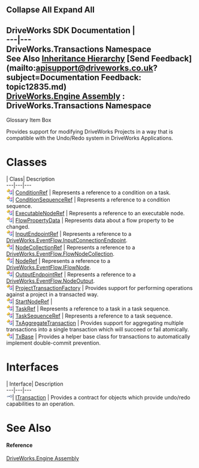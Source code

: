 Collapse All Expand All  
---  
DriveWorks SDK Documentation  |   
---|---  
DriveWorks.Transactions Namespace   
See Also [Inheritance Hierarchy](topic12836.md) [Send Feedback](mailto:apisupport@driveworks.co.uk?subject=Documentation Feedback: topic12835.md)  
[DriveWorks.Engine Assembly](topic2156.md) : DriveWorks.Transactions Namespace  
---  
  
Glossary Item Box

Provides support for modifying DriveWorks Projects in a way that is compatible with the Undo/Redo system in DriveWorks Applications. 

# Classes

| Class| Description  
---|---|---  
![Class](dotnetimages/Class.gif)| [ConditionRef](topic12843.md) | Represents a reference to a condition on a task.  
![Class](dotnetimages/Class.gif)| [ConditionSequenceRef](topic12852.md) | Represents a reference to a condition sequence.  
![Class](dotnetimages/Class.gif)| [ExecutableNodeRef](topic12864.md) | Represents a reference to an executable node.  
![Class](dotnetimages/Class.gif)| [FlowPropertyData](topic12873.md) | Represents data about a flow property to be changed.  
![Class](dotnetimages/Class.gif)| [InputEndpointRef](topic12893.md) | Represents a reference to a [DriveWorks.EventFlow.InputConnectionEndpoint](topic7033.md).  
![Class](dotnetimages/Class.gif)| [NodeCollectionRef](topic12900.md) | Represents a reference to a [DriveWorks.EventFlow.FlowNodeCollection](topic7011.md).  
![Class](dotnetimages/Class.gif)| [NodeRef](topic12909.md) | Represents a reference to a [DriveWorks.EventFlow.IFlowNode](topic6873.md).  
![Class](dotnetimages/Class.gif)| [OutputEndpointRef](topic12921.md) | Represents a reference to a [DriveWorks.EventFlow.NodeOutput](topic7074.md).  
![Class](dotnetimages/Class.gif)| [ProjectTransactionFactory](topic12928.md) | Provides support for performing operations against a project in a transacted way.  
![Class](dotnetimages/Class.gif)| [StartNodeRef](topic13140.md) |   
![Class](dotnetimages/Class.gif)| [TaskRef](topic13149.md) | Represents a reference to a task in a task sequence.  
![Class](dotnetimages/Class.gif)| [TaskSequenceRef](topic13159.md) | Represents a reference to a task sequence.  
![Class](dotnetimages/Class.gif)| [TxAggregateTransaction](topic13172.md) | Provides support for aggregating multiple transactions into a single transaction which will succeed or fail atomically.  
![Class](dotnetimages/Class.gif)| [TxBase](topic13182.md) | Provides a helper base class for transactions to automatically implement double-commit prevention.  
  
# Interfaces

| Interface| Description  
---|---|---  
![Interface](dotnetimages/Interface.gif)| [ITransaction](topic12837.md) | Provides a contract for objects which provide undo/redo capabilities to an operation.  
  
# See Also

#### Reference

[DriveWorks.Engine Assembly](topic2156.md)


